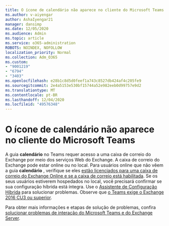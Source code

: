 ```yaml
---
title: O ícone de calendário não aparece no cliente do Microsoft Teams
ms.author: v-aiyengar
author: AshaIyengar21
manager: dansimp
ms.date: 12/05/2020
ms.audience: Admin
ms.topic: article
ms.service: o365-administration
ROBOTS: NOINDEX, NOFOLLOW
localization_priority: Normal
ms.collection: Adm_O365
ms.custom:
- "9001219"
- "6794"
- "3403"
ms.openlocfilehash: e28b1c8d5d0feef1a743c8527db424af4c205fe9
ms.sourcegitcommit: 2e4a5153e530bf15744a52e982eeb0d99757e9d2
ms.translationtype: MT
ms.contentlocale: pt-BR
ms.lasthandoff: 12/04/2020
ms.locfileid: "49576348"
---
```

# <a name="calendar-icon-isnt-showing-in-microsoft-teams-client"></a>O ícone de calendário não aparece no cliente do Microsoft Teams

A guia **calendário** no Teams requer acesso a uma caixa de correio do Exchange por meio dos serviços Web do Exchange. A caixa de correio do Exchange pode estar online ou no local. Para usuários online que não vêem a guia **calendário** , verifique se eles [estão licenciados para uma caixa de correio do Exchange Online e se a caixa de correio está habilitada](https://docs.microsoft.com/exchange/recipients-in-exchange-online/create-user-mailboxes). Se os seus usuários estiverem hospedados no local, você precisará confirmar se sua configuração híbrida está íntegra. Use o [Assistente de Configuração Híbrida](https://docs.microsoft.com/exchange/hybrid-deployment/hybrid-agent) para solucionar problemas. Observe que [o Teams exige o Exchange 2016 CU3 ou superior](https://docs.microsoft.com/microsoftteams/exchange-teams-interact).

Para obter mais informações e etapas de solução de problemas, confira [solucionar problemas de interação do Microsoft Teams e do Exchange Server](https://docs.microsoft.com/microsoftteams/troubleshoot/known-issues/teams-exchange-interaction-issue).
